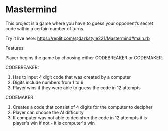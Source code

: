 # Mastermind

This project is a game where you have to guess your opponent’s secret code within a certain number of turns.

Try it live here: https://replit.com/@darkstyle221/Mastermind#main.rb

Features:

Player begins the game by choosing either CODEBREAKER or CODEMAKER.

CODEBREAKER: 
1. Has to input 4 digit code that was created by a computer
2. Digits include numbers from 1 to 6
3. Player wins if they were able to guess the code in 12 attempts

CODEMAKER
1. Creates a code that consist of 4 digits for the computer to decipher
2. Player can choose the AI difficulty
3. If computer was not able to decipher the code in 12 attempts it is player's win if not - it is computer's win